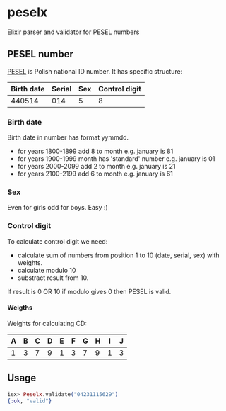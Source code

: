 # peselx

Elixir parser and validator for PESEL numbers

## PESEL number

[PESEL](https://pl.wikipedia.org/wiki/PESEL) is Polish national ID number. It has specific structure:
 
 |Birth date|Serial|Sex|Control digit|
 |----------|------|---|-------------|
 |  440514  |  014 | 5 |      8      |
  
### Birth date
 
 Birth date in number has format yymmdd. 
 
 * for years 1800-1899 add 8 to month e.g. january is 81
 * for years 1900-1999 month has 'standard' number e.g. january is 01
 * for years 2000-2099 add 2 to month e.g. january is 21
 * for years 2100-2199 add 6 to month e.g. january is 61
 
### Sex

 Even for girls odd for boys. Easy :)
 
### Control digit

 To calculate control digit we need:
  
 * calculate sum of numbers from position 1 to 10 (date, serial, sex) with weights.
 * calculate modulo 10
 * substract result from 10.
   
If result is 0 OR 10 if modulo gives 0 then PESEL is valid. 

#### Weigths

Weights for calculating CD:

|A  |B  |C  |D  |E  |F  |G  |H  |I  |J  |
|---|---|---|---|---|---|---|---|---|---|
|1  |3  |7  |9  |1  |3  |7  |9  |1  |3  |

## Usage

```elixir
iex> Peselx.validate("04231115629")
{:ok, "valid"}
```